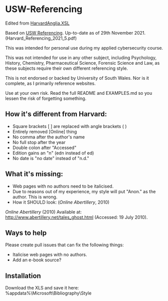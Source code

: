 # USW-Referencing

Edited from [HarvardAnglia.XSL](https://github.com/codingo/BibWord/blob/master/styles/HarvardAnglia.XSL)
  
Based on [USW Referencing](https://library.southwales.ac.uk/collections-subject-guides/referencing/). Up-to-date as of 29th November 2021. (Harvard_Referencing_2021_5.pdf)

This was intended for personal use during my applied cybersecurity course.

This was not intended for use in any other subject, including Psychology, History, Chemistry, Pharmaceutical Science, Forensic Science and Law, as these subjects require their own different referencing style.

This is not endorsed or backed by University of South Wales. Nor is it complete, as I primarily reference websites. 

Use at your own risk. Read the full README and EXAMPLES.md so you lessen the risk of forgetting something.

## How it's different from Harvard:

- Square brackets [ ] are replaced with angle brackets ( ) 
- Entirely removed [Online] thing
- No comma after the author's name 
- No full stop after the year 
- Double colon after "Accessed"
- Edition gains an "n" (edn instead of ed)
- No date is "no date" instead of "n.d."

## What it's missing:
- Web pages with no authors need to be italicised. 
- Due to reasons out of my experience, my style will put "Anon." as the author. This is wrong. 
- How it SHOULD look:
(*Online Abertillery*, 2010)

*Online Abertillery* (2010) Available at:
http://www.abertillery.net/tales_ghost.html
(Accessed: 19 July 2010).



## Ways to help
Please create pull issues that can fix the following things:

- Italicise web pages with no authors.
- Add an e-book source?

## Installation

Download the XLS and save it here:
%appdata%\Microsoft\Bibliography\Style
